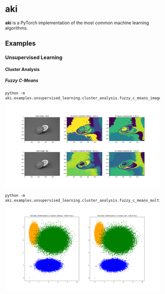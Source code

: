 # aki
**aki** is a PyTorch implementation of the most common machine learning algorithms.

## Examples
### Unsupervised Learning
#### Cluster Analysis
##### Fuzzy C-Means
```shell script
python -m aki.examples.unsupervised_learning.cluster_analysis.fuzzy_c_means_image
```
![fuzzy c-means image example](https://github.com/agaz1985/aki/blob/master/aki/examples/unsupervised_learning/cluster_analysis/output/fcm_single_image.png)

```shell script
python -m aki.examples.unsupervised_learning.cluster_analysis.fuzzy_c_means_multiple_features
```
![fuzzy c-means image example](https://github.com/agaz1985/aki/blob/master/aki/examples/unsupervised_learning/cluster_analysis/output/fcm_clusters.png)
